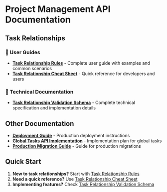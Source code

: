 # Project Management API Documentation

## Task Relationships

### 📖 User Guides
- **[Task Relationship Rules](./task-relationship-rules.md)** - Complete user guide with examples and common scenarios
- **[Task Relationship Cheat Sheet](./task-relationship-cheatsheet.md)** - Quick reference for developers and users

### 🔧 Technical Documentation
- **[Task Relationship Validation Schema](./task-relationship-validation-schema.md)** - Complete technical specification and implementation details

## Other Documentation

- **[Deployment Guide](./deploy_fly_io.md)** - Production deployment instructions
- **[Global Tasks API Implementation](./global-tasks-api-implementation-plan.md)** - Implementation plan for global tasks
- **[Production Migration Guide](./prod-migration-guide.md)** - Guide for production migrations

## Quick Start

1. **New to task relationships?** Start with [Task Relationship Rules](./task-relationship-rules.md)
2. **Need a quick reference?** Use [Task Relationship Cheat Sheet](./task-relationship-cheatsheet.md)
3. **Implementing features?** Check [Task Relationship Validation Schema](./task-relationship-validation-schema.md)

